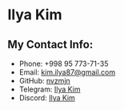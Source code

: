 # **Ilya Kim**


## **My Contact Info:**
+ Phone: +998 95 773-71-35
+ Email: kim.ilya87@gmail.com
+ GitHub: [nvzmjn](https://github.com/nvzmjn/)
+ Telegram: [Ilya Kim](https://t.me/kilig744)
+ Discord: [Ilya Kim](https://discord.com/channels/@nvzmjn#9571)